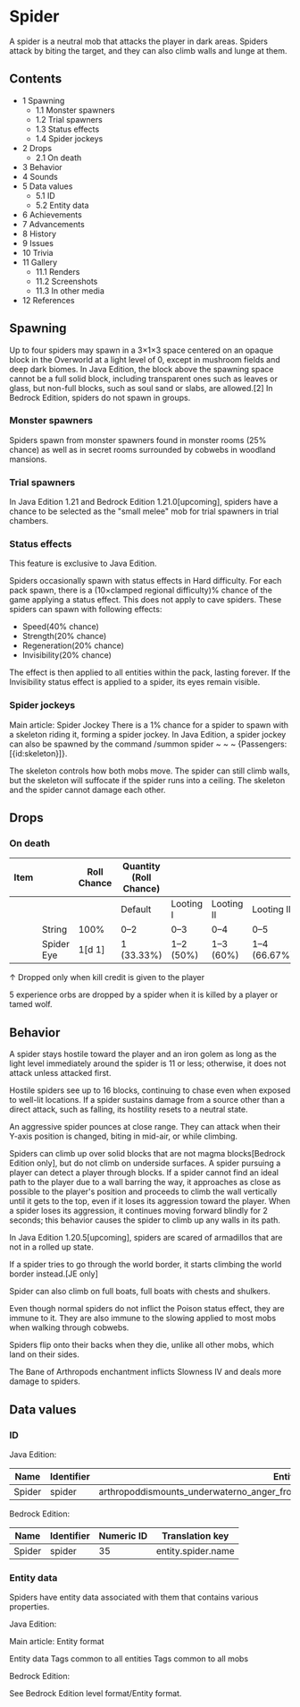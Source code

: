 # Spider
A spider is a neutral mob that attacks the player in dark areas. Spiders attack by biting the target, and they can also climb walls and lunge at them.

## Contents
- 1 Spawning
	- 1.1 Monster spawners
	- 1.2 Trial spawners
	- 1.3 Status effects
	- 1.4 Spider jockeys
- 2 Drops
	- 2.1 On death
- 3 Behavior
- 4 Sounds
- 5 Data values
	- 5.1 ID
	- 5.2 Entity data
- 6 Achievements
- 7 Advancements
- 8 History
- 9 Issues
- 10 Trivia
- 11 Gallery
	- 11.1 Renders
	- 11.2 Screenshots
	- 11.3 In other media
- 12 References

## Spawning
Up to four spiders may spawn in a 3×1×3 space centered on an opaque block in the Overworld at a light level of 0, except in mushroom fields and deep dark biomes. 
In Java Edition, the block above the spawning space cannot be a full solid block, including transparent ones such as leaves or glass, but non-full blocks, such as soul sand or slabs, are allowed.[2]
In Bedrock Edition, spiders do not spawn in groups.

### Monster spawners
Spiders spawn from monster spawners found in monster rooms (25% chance) as well as in secret rooms surrounded by cobwebs in woodland mansions.

### Trial spawners
‌In Java Edition 1.21 and Bedrock Edition 1.21.0‌[upcoming], spiders have a chance to be selected as the "small melee" mob for trial spawners in trial chambers.

### Status effects

  

This feature is exclusive to  Java Edition. 


Spiders occasionally spawn with status effects in Hard difficulty. For each pack spawn, there is a (10×clamped regional difficulty)% chance of the game applying a status effect. This does not apply to cave spiders. These spiders can spawn with following effects:

- Speed(40% chance)
- Strength(20% chance)
- Regeneration(20% chance)
- Invisibility(20% chance)

The effect is then applied to all entities within the pack, lasting forever. If the Invisibility status effect is applied to a spider, its eyes remain visible.

### Spider jockeys
Main article: Spider Jockey
There is a 1% chance for a spider to spawn with a skeleton riding it, forming a spider jockey. In Java Edition, a spider jockey can also be spawned by the command /summon spider ~ ~ ~ {Passengers: [{id:skeleton}]}.

The skeleton controls how both mobs move. The spider can still climb walls, but the skeleton will suffocate if the spider runs into a ceiling. The skeleton and the spider cannot damage each other.

## Drops
### On death
| Item |            | Roll Chance | Quantity (Roll Chance) |           |            |              |
|------|------------|-------------|------------------------|-----------|------------|--------------|
|      |            |             | Default                | Looting I | Looting II | Looting III  |
|      | String     | 100%        | 0–2                    | 0–3       | 0–4        | 0–5          |
|      | Spider Eye | 1[d 1]      | 1 (33.33%)             | 1–2 (50%) | 1–3 (60%)  | 1–4 (66.67%) |


↑ Dropped only when kill credit is given to the player


5 experience orbs are dropped by a spider when it is killed by a player or tamed wolf.

## Behavior
A spider stays hostile toward the player and an iron golem as long as the light level immediately around the spider is 11 or less; otherwise, it does not attack unless attacked first. 

Hostile spiders see up to 16 blocks, continuing to chase even when exposed to well-lit locations. If a spider sustains damage from a source other than a direct attack, such as falling, its hostility resets to a neutral state.

An aggressive spider pounces at close range. They can attack when their Y-axis position is changed, biting in mid-air, or while climbing.

Spiders can climb up over solid blocks that are not magma blocks‌[Bedrock Edition  only], but do not climb on underside surfaces. A spider pursuing a player can detect a player through blocks. If a spider cannot find an ideal path to the player due to a wall barring the way, it approaches as close as possible to the player's position and proceeds to climb the wall vertically until it gets to the top, even if it loses its aggression toward the player. When a spider loses its aggression, it continues moving forward blindly for 2 seconds; this behavior causes the spider to climb up any walls in its path.

‌In Java Edition 1.20.5‌[upcoming], spiders are scared of armadillos that are not in a rolled up state.

If a spider tries to go through the world border, it starts climbing the world border instead.‌[JE  only]

Spider can also climb on full boats, full boats with chests and shulkers.

Even though normal spiders do not inflict the Poison status effect, they are immune to it. They are also immune to the slowing applied to most mobs when walking through cobwebs.

Spiders flip onto their backs when they die, unlike all other mobs, which land on their sides.

The Bane of Arthropods enchantment inflicts Slowness IV and deals more damage to spiders.

## Data values
### ID
Java Edition:

| Name   | Identifier | Entity tags                                                                           | Translation key         |
|--------|------------|---------------------------------------------------------------------------------------|-------------------------|
| Spider | spider     | arthropoddismounts_underwaterno_anger_from_wind_chargesensitive_to_bane_of_arthropods | entity.minecraft.spider |

Bedrock Edition:

| Name   | Identifier | Numeric ID | Translation key    |
|--------|------------|------------|--------------------|
| Spider | spider     | 35         | entity.spider.name |

### Entity data
Spiders have entity data associated with them that contains various properties.

Java Edition:

Main article: Entity format

 Entity data
Tags common to all entities
Tags common to all mobs

Bedrock Edition:

See Bedrock Edition level format/Entity format.
